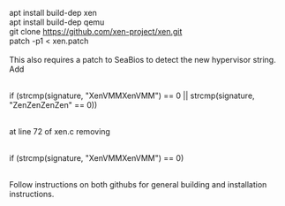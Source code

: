 apt install build-dep xen<br/>
apt install build-dep qemu<br/>
git clone https://github.com/xen-project/xen.git<br/>
patch -p1 < xen.patch<br/>
<br/>
This also requires a patch to SeaBios to detect the new hypervisor string.
<br/>
Add<br/><br/>

 if (strcmp(signature, "XenVMMXenVMM") == 0 || strcmp(signature, "ZenZenZenZen" == 0))<br/><br/>
	
at line 72 of xen.c removing<br/><br/>

 if (strcmp(signature, "XenVMMXenVMM") == 0)<br/><br/>

Follow instructions on both githubs for general building and installation instructions. <br/>
